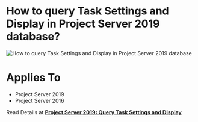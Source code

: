 # How to query Task Settings and Display in Project Server 2019 database?


![How to query Task Settings and Display in Project Server 2019 database](https://spgeeks.devoworx.com/wp-content/uploads/2020/03/Query-Task-and-Display-Settings-in-Project-Server-2019-database.png)

# Applies To

- Project Server 2019
- Project Server 2016

Read Details at **[Project Server 2019: Query Task Settings and Display](https://spgeeks.devoworx.com/project-server-2019-query-task-settings-and-display/)**
